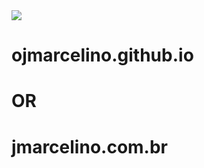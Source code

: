 <img src="https://capsule-render.vercel.app/api?type=waving&color=gradient&height=300&section=header&text=My%20personal%20website&fontSize=90" />

# ojmarcelino.github.io
# OR
# jmarcelino.com.br
